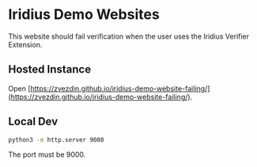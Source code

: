 # Iridius Demo Websites

This website should fail verification when the user uses the Iridius Verifier Extension. 

## Hosted Instance

Open [https://zvezdin.github.io/iridius-demo-website-failing/](https://zvezdin.github.io/iridius-demo-website-failing/). 

## Local Dev

```bash
python3 -m http.server 9000
```

The port must be 9000. 